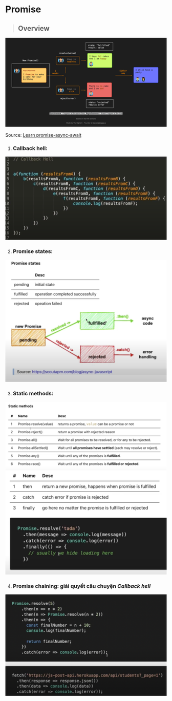 # Promise

> ## Overview

![overview](./overview.png)

Source: [Learn promise-async-await](https://www.freecodecamp.org/news/learn-promise-async-await-in-20-minutes/)

1. ### **Callback hell:**

![callback hell](./callback_hell.png)

2. ### **Promise states:**

![Promise states](./promise_states.png)

3. ### **Static methods:**

![Static methods](./static_methods.png)
![Instance_methods](./instance_methods.png)

4. ### **Promise chaining:** giải quyết câu chuyện **_Callback hell_**

![Promise chaining](./promise_chaining.png)
